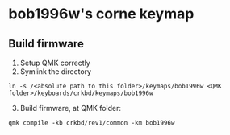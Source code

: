 # bob1996w's corne keymap

## Build firmware
1. Setup QMK correctly
2. Symlink the directory
```
ln -s /<absolute path to this folder>/keymaps/bob1996w <QMK folder>/keyboards/crkbd/keymaps/bob1996w
```
3. Build firmware, at QMK folder:
```
qmk compile -kb crkbd/rev1/common -km bob1996w
```

